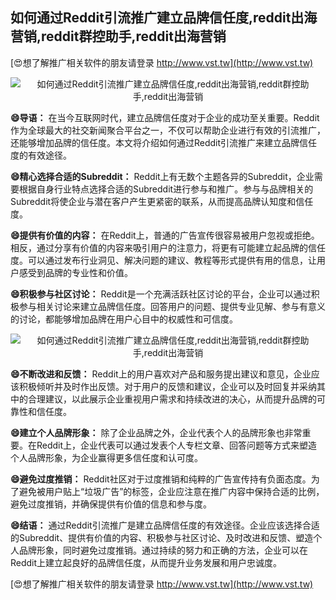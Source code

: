 ## **如何通过Reddit引流推广建立品牌信任度,reddit出海营销,reddit群控助手,reddit出海营销**

[😍想了解推广相关软件的朋友请登录 http://www.vst.tw](http://www.vst.tw)

 <center><img src="https://vst.tw/MP4/tuiguang/png/2.png" alt="如何通过Reddit引流推广建立品牌信任度,reddit出海营销,reddit群控助手,reddit出海营销"></center>

**😄导语：**
在当今互联网时代，建立品牌信任度对于企业的成功至关重要。Reddit作为全球最大的社交新闻聚合平台之一，不仅可以帮助企业进行有效的引流推广，还能够增加品牌的信任度。本文将介绍如何通过Reddit引流推广来建立品牌信任度的有效途径。

**😄精心选择合适的Subreddit：**
Reddit上有无数个主题各异的Subreddit，企业需要根据自身行业特点选择合适的Subreddit进行参与和推广。参与与品牌相关的Subreddit将使企业与潜在客户产生更紧密的联系，从而提高品牌认知度和信任度。

**😄提供有价值的内容：**
在Reddit上，普通的广告宣传很容易被用户忽视或拒绝。相反，通过分享有价值的内容来吸引用户的注意力，将更有可能建立起品牌的信任度。可以通过发布行业洞见、解决问题的建议、教程等形式提供有用的信息，让用户感受到品牌的专业性和价值。

**😄积极参与社区讨论：**
Reddit是一个充满活跃社区讨论的平台，企业可以通过积极参与相关讨论来建立品牌信任度。回答用户的问题、提供专业见解、参与有意义的讨论，都能够增加品牌在用户心目中的权威性和可信度。

 <center><img src="https://vst.tw/MP4/tuiguang/png/1.png" alt="如何通过Reddit引流推广建立品牌信任度,reddit出海营销,reddit群控助手,reddit出海营销"></center>

**😄不断改进和反馈：**
Reddit上的用户喜欢对产品和服务提出建议和意见，企业应该积极倾听并及时作出反馈。对于用户的反馈和建议，企业可以及时回复并采纳其中的合理建议，以此展示企业重视用户需求和持续改进的决心，从而提升品牌的可靠性和信任度。

**😄建立个人品牌形象：**
除了企业品牌之外，企业代表个人的品牌形象也非常重要。在Reddit上，企业代表可以通过发表个人专栏文章、回答问题等方式来塑造个人品牌形象，为企业赢得更多信任度和认可度。

**😄避免过度推销：**
Reddit社区对于过度推销和纯粹的广告宣传持有负面态度。为了避免被用户贴上“垃圾广告”的标签，企业应注意在推广内容中保持合适的比例，避免过度推销，并确保提供有价值的信息和参与度。

**😄结语：**
通过Reddit引流推广是建立品牌信任度的有效途径。企业应该选择合适的Subreddit、提供有价值的内容、积极参与社区讨论、及时改进和反馈、塑造个人品牌形象，同时避免过度推销。通过持续的努力和正确的方法，企业可以在Reddit上建立起良好的品牌信任度，从而提升业务发展和用户忠诚度。

[😍想了解推广相关软件的朋友请登录 http://www.vst.tw](http://www.vst.tw)



